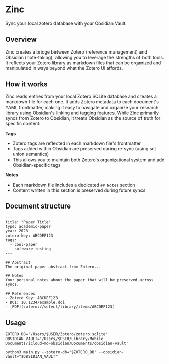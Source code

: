 # Zinc
Sync your local zotero database with your Obsidian Vault.

## Overview
Zinc creates a bridge between Zotero (reference management) and Obsidian (note-taking), allowing you to leverage the strengths of both tools. It reflects your Zotero library as markdown files that can be organized and manipulated in ways beyond what the Zotero UI affords.

## How it works
Zinc reads entries from your local Zotero SQLite database and creates a markdown file for each one. It adds Zotero metadata to each document's YAML frontmatter, making it easy to navigate and organize your research library using Obsidian's linking and tagging features.
While Zinc primarily syncs from Zotero to Obsidian, it treats Obsidian as the source of truth for specific content:

**Tags**
- Zotero tags are reflected in each markdown file's frontmatter
- Tags added within Obsidian are preserved during re-sync (using set union semantics)
- This allows you to maintain both Zotero's organizational system and add Obsidian-specific tags

**Notes**
- Each markdown file includes a dedicated `## Notes` section
- Content written in this section is preserved during future syncs

## Document structure
```
---
title: "Paper Title"
type: academic-paper
year: 2023
zotero-key: ABCDEF123
tags: 
  - cool-paper
  - software-testing
---

## Abstract
The original paper abstract from Zotero...

## Notes
Your personal notes about the paper that will be preserved across syncs.

## References
- Zotero Key: ABCDEF123
- DOI: 10.1234/example.doi
- [PDF](zotero://select/library/items/ABCDEF123)
```


## Usage
```
ZOTERO_DB='/Users/$USER/Zotero/zotero.sqlite'
OBSIDIAN_VAULT='/Users/$USER/Library/Mobile Documents/iCloud~md~obsidian/Documents/obsidian-vault'

python3 main.py --zotero-db="$ZOTERO_DB" --obsidian-vault="$OBSIDIAN_VAULT"
```
